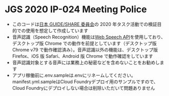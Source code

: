 # JGS 2020 IP-024 Meeting Police

- このコードは[日本 GUIDE/SHARE 委員会](http://www.uken.or.jp/jgs/news/index.html)の 2020 年タスク活動での検証目的での使用を想定して作成しています
- 音声認識（Speech Recognition）機能は[Web Speech API](https://developer.mozilla.org/ja/docs/Web/API/Web_Speech_API)を使用しており、デスクトップ版 Chrome での動作を前提としています（デスクトップ版 Chrome v79 で動作確認済み）。音声認識以外の機能は、デスクトップ版 Firefox、iOS 版 Safari、Android 版 Chrome で動作確認をしています
- 音声認識対象とする音声には業務上の秘密などを含めないことをお勧めします
- アプリ稼働前に.env.sampleは.envにリネームしてください。manifest.yml.sampleはCloud Foundryデプロイ用のサンプルですので、Cloud Foundryにデプロイしない場合は削除いただいて問題ありません
